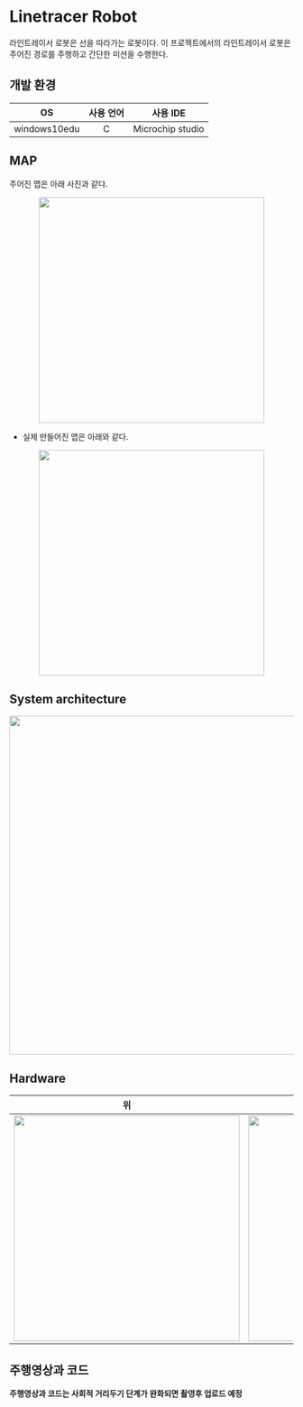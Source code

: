 # Linetracer Robot  
라인트레이서 로봇은 선을 따라가는 로봇이다. 이 프로젝트에서의 라인트레이서 로봇은 주어진 경로를 주행하고 간단한 미션을 수행한다.

## 개발 환경
|OS|사용 언어|사용 IDE|
|:---:|:---:|:---:|
|windows10edu|C |Microchip studio|

## MAP  
주어진 맵은 아래 사진과 같다.  
<p align="center"><img src="https://user-images.githubusercontent.com/77342519/127257525-d1381258-b4cc-46ba-a8c5-8c9705a322e1.jpg" width="400px"></p>

* 실제 만들어진 맵은 아래와 같다.
<p align="center"><img src="https://user-images.githubusercontent.com/77342519/127258012-2090feed-0f8a-4eb2-badf-29d30911ab4a.jpg" width="400px"></p>  
  
## System architecture  
<p align="center"><img src="https://user-images.githubusercontent.com/77342519/127262252-2905f07e-08fe-46eb-90aa-4dde97661eda.PNG" width="600px"></p> 

## Hardware  
|위|아래|
|:---:|:---:|
|<img src="https://user-images.githubusercontent.com/77342519/127263032-23c005ae-3271-4fb1-921e-c3708070bec7.jpg" width="400px">|<img src="https://user-images.githubusercontent.com/77342519/127263036-84fc08ba-8895-44b1-b433-01145ea59df7.jpg" width="400px">|

## 주행영상과 코드
**주행영상과 코드는 사회적 거리두기 단계가 완화되면 촬영후 업로드 예정**
